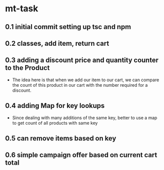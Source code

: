 # mt-task

## 0.1 initial commit setting up tsc and npm

## 0.2 classes, add item, return cart

## 0.3 adding a discount price and quantity counter to the Product

- The idea here is that when we add our item to our cart, we can compare the count of
  this product in our cart with the number required for a discount.

## 0.4 adding Map for key lookups

- Since dealing with many additions of the same key, better to use a map to get count of all products with same key

## 0.5 can remove items based on key

## 0.6 simple campaign offer based on current cart total
